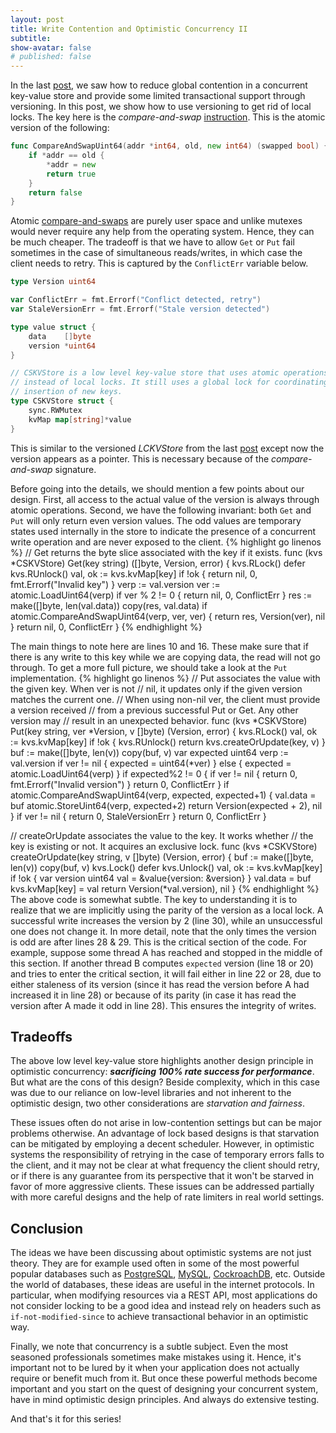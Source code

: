 ```yaml
---
layout: post
title: Write Contention and Optimistic Concurrency II
subtitle:
show-avatar: false
# published: false
---
```

In the last [post](https://bavarian.dev/blog/optimistic-concurrency/), we saw how to reduce global contention in a concurrent key-value store and provide some limited transactional support through versioning. In this post, we show how to use versioning to get rid of local locks. The key here is the *compare-and-swap* [instruction](https://en.wikipedia.org/wiki/Compare-and-swap). This is the atomic version of the following:

```go
func CompareAndSwapUint64(addr *int64, old, new int64) (swapped bool) {
	if *addr == old {
		*addr = new
		return true
	}
	return false
}
```
Atomic [compare-and-swaps](https://golang.org/pkg/sync/atomic/) are purely user space and unlike mutexes would never require any help from the operating system. Hence, they can be much cheaper. The tradeoff is that we have to allow `Get` or `Put` fail sometimes in the case of simultaneous reads/writes, in which case the client needs to retry. This is captured by the `ConflictErr` variable below.

```go
type Version uint64

var ConflictErr = fmt.Errorf("Conflict detected, retry")
var StaleVersionErr = fmt.Errorf("Stale version detected")

type value struct {
	data    []byte
	version *uint64
}

// CSKVStore is a low level key-value store that uses atomic operations 
// instead of local locks. It still uses a global lock for coordinating 
// insertion of new keys.
type CSKVStore struct {
	sync.RWMutex
	kvMap map[string]*value
}
```
This is similar to the versioned *LCKVStore* from the last [post](https://bavarian.dev/blog/optimistic-concurrency/) except now the version appears as a pointer. This is necessary because of the *compare-and-swap* signature. 

Before going into the details, we should mention a few points about our design. First, all access to the actual value of the version is always through atomic operations. Second, we have the following invariant: both `Get` and `Put` will only return even version values. The odd values are temporary states used internally in the store to indicate the presence of a concurrent write operation and are never exposed to the client.
{% highlight go linenos %}
// Get returns the byte slice associated with the key if it exists. 
func (kvs *CSKVStore) Get(key string) ([]byte, Version, error) {
	kvs.RLock()
	defer kvs.RUnlock()
	val, ok := kvs.kvMap[key]
	if !ok {
		return nil, 0, fmt.Errorf("Invalid key")
	}
	verp := val.version
	ver := atomic.LoadUint64(verp)
	if ver % 2 != 0 {
		return nil, 0, ConflictErr
	}
	res := make([]byte, len(val.data))
	copy(res, val.data)
	if atomic.CompareAndSwapUint64(verp, ver, ver) {
		return res, Version(ver), nil
	}
	return nil, 0, ConflictErr
}
{% endhighlight %}

The main things to note here are lines 10 and 16. These make sure that if there is any write to this key while we are copying data, the read will not go through. To get a more full picture, we should take a look at the `Put` implementation.
{% highlight go linenos %}
// Put associates the value with the given key. When ver is not 
// nil, it updates only if the given version matches the current one. 
// When using non-nil ver, the client must provide a version received 
// from a previous successful Put or Get. Any other version may 
// result in an unexpected behavior.
func (kvs *CSKVStore) Put(key string, ver *Version, v []byte) (Version, error) {
	kvs.RLock()
	val, ok := kvs.kvMap[key]
	if !ok {
		kvs.RUnlock()
		return kvs.createOrUpdate(key, v)
	}
	buf := make([]byte, len(v))
	copy(buf, v)
	var expected uint64
	verp := val.version
	if ver != nil {
		expected = uint64(*ver)
	} else {
		expected = atomic.LoadUint64(verp)
	}
	if expected%2 != 0 {
		if ver != nil {
			return 0, fmt.Errorf("Invalid version")
		}
		return 0, ConflictErr
	}
	if atomic.CompareAndSwapUint64(verp, expected, expected+1) {
		val.data = buf
		atomic.StoreUint64(verp, expected+2)
		return Version(expected + 2), nil
	}
	if ver != nil {
		return 0, StaleVersionErr
	}
	return 0, ConflictErr
}

// createOrUpdate associates the value to the key. It works whether
// the key is existing or not. It acquires an exclusive lock.
func (kvs *CSKVStore) createOrUpdate(key string, v []byte) (Version, error) {
	buf := make([]byte, len(v))
	copy(buf, v)
	kvs.Lock()
	defer kvs.Unlock()
	val, ok := kvs.kvMap[key]
	if !ok {
		var version uint64
		val = &value{version: &version}
	}
	val.data = buf
	kvs.kvMap[key] = val
	return Version(*val.version), nil
}
{% endhighlight %}
The above code is somewhat subtle. The key to understanding it is to realize that we are implicitly using the parity of the version as a local lock. A successful write increases the version by 2 (line 30), while an unsuccessful one does not change it. In more detail, note that the only times the version is odd are after lines 28 & 29. This is the critical section of the code. For example, suppose some thread A has reached and stopped in the middle of this section. If another thread B computes `expected` version (line 18 or 20) and tries to enter the critical section, it will fail either in line 22 or 28, due to either staleness of its version (since it has read the version before A had increased it in line 28) or because of its parity (in case it has read the version after A made it odd in line 28). This ensures the integrity of writes.

## Tradeoffs

The above low level key-value store highlights another design principle in optimistic concurrency: ***sacrificing 100% rate success for performance***. But what are the cons of this design? Beside complexity, which in this case was due to our reliance on low-level libraries and not inherent to the optimistic design, two other considerations are *starvation and fairness*. 

These issues often do not arise in low-contention settings but can be major problems otherwise. An advantage of lock based designs is that starvation can be mitigated by employing a decent scheduler. However, in optimistic systems the responsibility of retrying in the case of temporary errors falls to the client, and it may not be clear at what frequency the client should retry, or if there is any guarantee from its perspective that it won't be starved in favor of more aggressive clients. These issues can be addressed partially with more careful designs and the help of rate limiters in real world settings. 

## Conclusion

The ideas we have been discussing about optimistic systems are not just theory. They are for example used often in some of the most powerful popular databases such as [PostgreSQL](https://www.postgresql.org/docs/9.1/mvcc-intro.html), [MySQL](https://dev.mysql.com/doc/refman/8.0/en/innodb-multi-versioning.html), [CockroachDB](https://www.cockroachlabs.com/docs/stable/architecture/storage-layer.html#mvcc), etc. Outside the world of databases, these ideas are useful in the internet protocols. In particular, when modifying resources via a REST API, most applications do not consider locking to be a good idea and instead rely on headers such as `if-not-modified-since` to achieve transactional behavior in an optimistic way.

Finally, we note that concurrency is a subtle subject. Even the most seasoned professionals sometimes make mistakes using it. Hence, it's important not to be lured by it when your application does not actually require or benefit much from it. But once these powerful methods become important and you start on the quest of designing your concurrent system, have in mind optimistic design principles. And always do extensive testing.

And that's it for this series!
